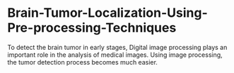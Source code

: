 # Brain-Tumor-Localization-Using-Pre-processing-Techniques
To detect the brain tumor in early stages, Digital image processing plays an important role in the analysis of medical images. Using image processing, the tumor detection process becomes much easier.
